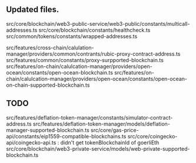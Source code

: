 ## Updated files.
src/core/blockchain/web3-public-service/web3-public/constants/multicall-addresses.ts
src/core/blockchain/constants/healthcheck.ts
src/common/tokens/constants/wrapped-addresses.ts

src/features/cross-chain/calulation-manager/providers/common/contrants/rubic-proxy-contract-address.ts
src/features/common/constants/proxy-surpported-blockchain.ts
src/features/on-chain/calulcation-manager/providers/open-ocean/constants/open-ocean-blockchain.ts
src/features/on-chain/calulcation-manager/providers/open-ocean/constants/open-ocean-on-chain-supported-blockchain.ts


## TODO
src/features/deflation-token-manager/constants/simulator-contract-address.ts
src/features/deflation-token-manager/models/deflation-manager-supported-blockchain.ts
src/core/gas-price-api/constants/eip1559-compatible-blockchains.ts
src/core/coingecko-api/coingecko-api.ts		                            :  didn't get tokenBlockchainId of goerliEth
src/core/blockchain/web3-private-service/models/web-private-supported-blockchain.ts
